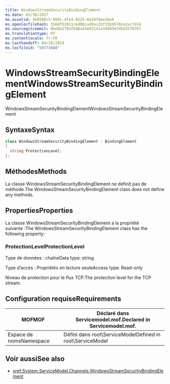```yaml
---
title: WindowsStreamSecurityBindingElement
ms.date: 03/30/2017
ms.assetid: 4b0508c5-669c-4fe3-9225-8a10f8ee3be4
ms.openlocfilehash: 556df52011ced0bcad9ac2bf15b9570ce2ac7d14
ms.sourcegitcommit: 0be8a279af6d8a43e03141e349d3efd5d35f8767
ms.translationtype: HT
ms.contentlocale: fr-FR
ms.lasthandoff: 04/18/2019
ms.locfileid: "59771688"
---
```

# <a name="windowsstreamsecuritybindingelement"></a><span data-ttu-id="6dfc3-102">WindowsStreamSecurityBindingElement</span><span class="sxs-lookup"><span data-stu-id="6dfc3-102">WindowsStreamSecurityBindingElement</span></span>
<span data-ttu-id="6dfc3-103">WindowsStreamSecurityBindingElement</span><span class="sxs-lookup"><span data-stu-id="6dfc3-103">WindowsStreamSecurityBindingElement</span></span>  
  
## <a name="syntax"></a><span data-ttu-id="6dfc3-104">Syntaxe</span><span class="sxs-lookup"><span data-stu-id="6dfc3-104">Syntax</span></span>  
  
```csharp
class WindowsStreamSecurityBindingElement : BindingElement  
{  
  string ProtectionLevel;  
};  
```  
  
## <a name="methods"></a><span data-ttu-id="6dfc3-105">Méthodes</span><span class="sxs-lookup"><span data-stu-id="6dfc3-105">Methods</span></span>  
 <span data-ttu-id="6dfc3-106">La classe WindowsStreamSecurityBindingElement ne définit pas de méthode.</span><span class="sxs-lookup"><span data-stu-id="6dfc3-106">The WindowsStreamSecurityBindingElement class does not define any methods.</span></span>  
  
## <a name="properties"></a><span data-ttu-id="6dfc3-107">Properties</span><span class="sxs-lookup"><span data-stu-id="6dfc3-107">Properties</span></span>  
 <span data-ttu-id="6dfc3-108">La classe WindowsStreamSecurityBindingElement a la propriété suivante :</span><span class="sxs-lookup"><span data-stu-id="6dfc3-108">The WindowsStreamSecurityBindingElement class has the following property:</span></span>  
  
### <a name="protectionlevel"></a><span data-ttu-id="6dfc3-109">ProtectionLevel</span><span class="sxs-lookup"><span data-stu-id="6dfc3-109">ProtectionLevel</span></span>  
 <span data-ttu-id="6dfc3-110">Type de données : chaîne</span><span class="sxs-lookup"><span data-stu-id="6dfc3-110">Data type: string</span></span>  
  
 <span data-ttu-id="6dfc3-111">Type d’accès : Propriétés en lecture seule</span><span class="sxs-lookup"><span data-stu-id="6dfc3-111">Access type: Read-only</span></span>  
  
 <span data-ttu-id="6dfc3-112">Niveau de protection pour le flux TCP.</span><span class="sxs-lookup"><span data-stu-id="6dfc3-112">The protection level for the TCP stream.</span></span>  
  
## <a name="requirements"></a><span data-ttu-id="6dfc3-113">Configuration requise</span><span class="sxs-lookup"><span data-stu-id="6dfc3-113">Requirements</span></span>  
  
|<span data-ttu-id="6dfc3-114">MOF</span><span class="sxs-lookup"><span data-stu-id="6dfc3-114">MOF</span></span>|<span data-ttu-id="6dfc3-115">Déclaré dans Servicemodel.mof.</span><span class="sxs-lookup"><span data-stu-id="6dfc3-115">Declared in Servicemodel.mof.</span></span>|  
|---------|-----------------------------------|  
|<span data-ttu-id="6dfc3-116">Espace de noms</span><span class="sxs-lookup"><span data-stu-id="6dfc3-116">Namespace</span></span>|<span data-ttu-id="6dfc3-117">Défini dans root\ServiceModel</span><span class="sxs-lookup"><span data-stu-id="6dfc3-117">Defined in root\ServiceModel</span></span>|  
  
## <a name="see-also"></a><span data-ttu-id="6dfc3-118">Voir aussi</span><span class="sxs-lookup"><span data-stu-id="6dfc3-118">See also</span></span>

- <xref:System.ServiceModel.Channels.WindowsStreamSecurityBindingElement>
